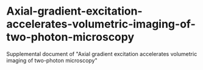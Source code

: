 # Axial-gradient-excitation-accelerates-volumetric-imaging-of-two-photon-microscopy

Supplemental document of "Axial gradient excitation accelerates volumetric imaging of two-photon microscopy"
